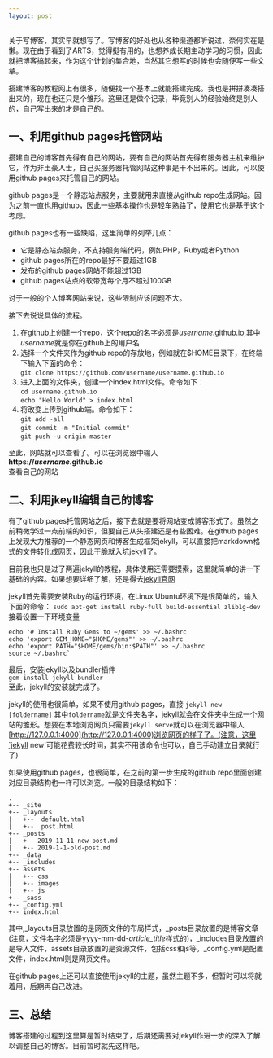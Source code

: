 ```yaml
---
layout: post
---
```

关于写博客，其实早就想写了。写博客的好处也从各种渠道都听说过，奈何实在是懒。现在由于看到了ARTS，觉得挺有用的，也想养成长期主动学习的习惯，因此就把博客搞起来，作为这个计划的集合地，当然其它想写的时候也会随便写一些文章。  

搭建博客的教程网上有很多，随便找一个基本上就能搭建完成。我也是拼拼凑凑搭出来的，现在也还只是个雏形。这里还是做个记录，毕竟别人的经验始终是别人的，自己写出来的才是自己的。  

## 一、利用github pages托管网站  
搭建自己的博客首先得有自己的网站，要有自己的网站首先得有服务器主机来维护它，作为非土豪人士，自己买服务器托管网站这种事是干不出来的。因此，可以使用github pages来托管自己的网站。  

github pages是一个静态站点服务，主要就用来直接从github repo生成网站。因为之前一直也用github，因此一些基本操作也是轻车熟路了，使用它也是基于这个考虑。  

github pages也有一些缺陷，这里简单的列举几点：  
* 它是静态站点服务，不支持服务端代码，例如PHP，Ruby或者Python  
* github pages所在的repo最好不要超过1GB  
* 发布的github pages网站不能超过1GB  
* github pages站点的软带宽每个月不超过100GB  

对于一般的个人博客网站来说，这些限制应该问题不大。  

接下去说说具体的流程。  

1. 在github上创建一个repo，这个repo的名字必须是*username*.github.io,其中*username*就是你在github上的用户名  
2. 选择一个文件夹作为github repo的存放地，例如就在$HOME目录下，在终端下输入下面的命令：  
`git clone https://github.com/username/username.github.io`  
3. 进入上面的文件夹，创建一个index.html文件。命令如下：  
`cd username.github.io`  
`echo "Hello World" > index.html`  
4. 将改变上传到github端。命令如下：  
`git add -all`  
`git commit -m "Initial commit"`  
`git push -u origin master`  

至此，网站就可以查看了。可以在浏览器中输入  
**https://*username*.github.io**  
查看自己的网站  
## 二、利用jkeyll编辑自己的博客  
有了github pages托管网站之后，接下去就是要将网站变成博客形式了。虽然之前稍微学过一点前端的知识，但要自己从头搭建还是有些困难。在github pages上发现大力推荐的一个静态网页和博客生成框架jekyll，可以直接把markdown格式的文件转化成网页，因此干脆就入坑jekyll了。  

目前我也只是过了两遍jekyll的教程，具体使用还需要摸索，这里就简单的讲一下基础的内容。如果想要详细了解，还是得去[jekyll官网](https://jekyllrb.com/)

jekyll首先需要安装Ruby的运行环境，在Linux Ubuntu环境下是很简单的，输入下面的命令：
`sudo apt-get install ruby-full build-essential zlib1g-dev`
接着设置一下环境变量  
```
echo '# Install Ruby Gems to ~/gems' >> ~/.bashrc
echo 'export GEM_HOME="$HOME/gems"' >> ~/.bashrc
echo 'export PATH="$HOME/gems/bin:$PATH"' >> ~/.bashrc
source ~/.bashrc`
```
最后，安装jekyll以及bundler插件  
`gem install jekyll bundler`  
至此，jekyll的安装就完成了。  

jekyll的使用也很简单，如果不使用github pages，直接
`jekyll new [foldername]`
其中`foldername`就是文件夹名字，jekyll就会在文件夹中生成一个网站的雏形。想要在本地浏览网页只需要`jekyll serve`就可以在浏览器中输入[http://127.0.0.1:4000](http://127.0.0.1:4000)浏览网页的样子了。(注意，这里`jekyll new`可能花费较长时间，其实不用该命令也可以，自己手动建立目录就行了)  

如果使用github pages，也很简单，在之前的第一步生成的github repo里面创建对应目录结构也一样可以浏览。一般的目录结构如下：  
```
.  
+-- _site  
+-- _layouts  
|   +--  default.html  
|   +--  post.html  
+-- _posts  
|   +-- 2019-11-11-new-post.md  
|   +-- 2019-1-1-old-post.md  
+-- _data  
+-- _includes  
+-- assets  
|   +-- css  
|   +-- images  
|   +-- js  
+-- _sass  
+-- _config.yml  
+-- index.html  
```
其中,\_layouts目录放置的是网页文件的布局样式，\_posts目录放置的是博客文章(注意，文件名字必须是yyyy-mm-dd-*article_title*样式的)，\_includes目录放置的是导入文件，assets目录放置的是资源文件，包括css和js等。\_config.yml是配置文件，index.html则是网页文件。  

在github pages上还可以直接使用jekyll的主题，虽然主题不多，但暂时可以将就着用，后期再自己改进。  

## 三、总结  
博客搭建的过程到这里算是暂时结束了，后期还需要对jekyll作进一步的深入了解以调整自己的博客。目前暂时就先这样吧。  
